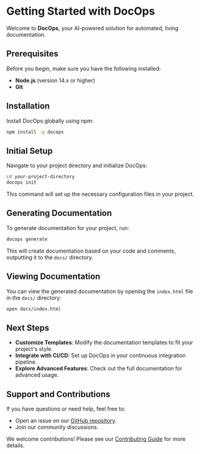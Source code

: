 # Getting Started with DocOps

Welcome to **DocOps**, your AI-powered solution for automated, living documentation.

## Prerequisites

Before you begin, make sure you have the following installed:

- **Node.js** (version 14.x or higher)
- **Git**

## Installation

Install DocOps globally using npm:

```bash
npm install -g docops
```

## Initial Setup

Navigate to your project directory and initialize DocOps:

```bash
cd your-project-directory
docops init
```

This command will set up the necessary configuration files in your project.

## Generating Documentation

To generate documentation for your project, run:

```bash
docops generate
```

This will create documentation based on your code and comments, outputting it to the `docs/` directory.

## Viewing Documentation

You can view the generated documentation by opening the `index.html` file in the `docs/` directory:

```bash
open docs/index.html
```

## Next Steps

- **Customize Templates**: Modify the documentation templates to fit your project's style.
- **Integrate with CI/CD**: Set up DocOps in your continuous integration pipeline.
- **Explore Advanced Features**: Check out the full documentation for advanced usage.

## Support and Contributions

If you have questions or need help, feel free to:

- Open an issue on our [GitHub repository](https://github.com/yourusername/docops/issues).
- Join our community discussions.

We welcome contributions! Please see our [Contributing Guide](CONTRIBUTING.md) for more details.
